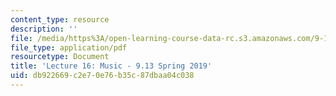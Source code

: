 ```yaml
---
content_type: resource
description: ''
file: /media/https%3A/open-learning-course-data-rc.s3.amazonaws.com/9-13-the-human-brain-spring-2019/db922669c2e70e76b35c87dbaa04c038_MIT9_13S19_L16.pdf
file_type: application/pdf
resourcetype: Document
title: 'Lecture 16: Music - 9.13 Spring 2019'
uid: db922669-c2e7-0e76-b35c-87dbaa04c038
---
```

